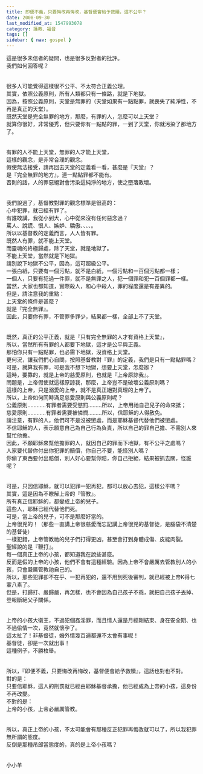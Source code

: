 ```yaml
---
title: 即便不義，只要悔改再悔改，基督便會給予救贖，這不公平？
date: 2008-09-30
last_modified_at: 1547993078
category: 護教、福音
tags: []
sidebar: { nav: gospel }
---
```


<p>這是很多未信者的疑問，也是很多反對者的批評。<br/>我們如何回答呢？<!--more--><br/><br/><br/>很多人可能覺得這樣很不公平、不太符合正義公理。<br/>其實，依照公義原則，所有人類都只有一條路，就是下地獄。<br/>因為，按照公義原則，天堂是無罪的（天堂如果有一點點罪，就喪失了純淨性，不再是真正的天堂）。<br/>既然天堂是完全無罪的地方，那麼，有罪的人，怎麼可以上天堂？<br/>就算你很好，非常優秀，但只要你有一點點的罪，一到了天堂，你就污染了那地方了。<br/><br/><br/>有罪的人不能上天堂，無罪的人才能上天堂，<br/>這樣的觀念，是非常合理的觀念。<br/>假使無法接受，請再回去天堂的定義看一看，甚麼是『天堂』？<br/>是『完全無罪的地方』，連一點點罪都不能有。<br/>否則的話，人的罪惡絕對會污染這純淨的地方，使之墮落敗壞。<br/><br/><br/>我們說過了，基督教對罪的觀念標準是很高的：<br/>心中犯罪，就已經有罪了。<br/>有誰敢講，我從小到大，心中從來沒有任何惡念過？<br/>罵人、說謊、恨人、嫉妒、驕傲、、、、。<br/>所以以基督教的定義而言，人人皆有罪。<br/>既然人有罪，就不能上天堂。<br/>而靈魂的終極歸處，除了天堂，就是地獄了。<br/>不能上天堂，當然就是下地獄。<br/>請別說下地獄不公平，因為，這可超級公平。<br/>一張白紙，只要有一個污點，就不是白紙，一個污點和一百個污點都一樣；<br/>一個人，只要有犯過一件罪，就不是無罪之人，犯一個罪和犯一百個罪都一樣。<br/>當然，大家也都知道，實際殺人，和心中殺人，罪的程度還是有差異的。<br/>但是，請注意我的重點：<br/>上天堂的條件是甚麼？<br/>就是『完全無罪』。<br/>因此，只要你有罪，不管罪多罪少，結果都一樣，全部上不了天堂。<br/><br/><br/>既然，真正的公平正義，就是『只有完全無罪的人才有資格上天堂』，<br/>所以，當然所有有罪的人都要下地獄，這才是公平與正義。<br/>那怕你只有一點點罪，也必需下地獄，沒資格上天堂。<br/>更何況，讓我們捫心自問，按照基督教對『罪』的定義，我們是只有一點點罪嗎？<br/>可是，就算我有罪，可是我不想下地獄，想要上天堂，怎麼辦？<br/>這時，要靠的，就是上帝的慈愛原則，也就是『上帝原諒我』。<br/>問題是，上帝假使就這樣原諒我，那麼，上帝豈不是破壞公義原則嗎？<br/>這樣的上帝，只是溺愛的上帝，就不是真正絕對真理的上帝了。<br/>所以，上帝如何同時滿足慈愛原則與公義原則呢？<br/>公義原則…………有罪者需要受懲罰………所以，上帝用祂自己兒子的命來抵；<br/>慈愛原則…………有罪者需要被憐憫………所以，信耶穌的人得赦免。<br/>請注意，有罪的人，他們可不是沒被懲處，而是耶穌基督代替他們被懲處。<br/>不信耶穌的人，表示願意自己為自己行為負責，所以自己的罪自己擔、不需別人來幫忙他擔。<br/>因此，不願耶穌來幫他擔罪的人，就因自己的罪而下地獄，有不公平之處嗎？<br/>人家要代替你付出你犯罪的贖價，你自己不要，能怪別人嗎？<br/>你偷了東西要付出賠償，別人好心要幫你賠，你自己拒絕，結果被抓去關，怪誰呢？<br/><br/><br/>可是，只因信耶穌，就可以犯罪一犯再犯，都可以放心去犯，這樣公平嗎？<br/>其實，這是因為不瞭解上帝的『管教』。<br/>所有真正信耶穌的，都變成上帝的兒子。<br/>這些人，耶穌已經代替他們死。<br/>可是，當上帝的兒子，可不是那麼好當的。<br/>上帝很兇的！（那些一直講上帝很慈愛而忘記講上帝很兇的基督徒，是腦袋不清楚的基督徒）<br/>一樣犯錯，上帝管教祂的兒子們打得更凶，甚至會打到身體成傷、皮綻肉裂。<br/>聖經說的是『鞭打』。<br/>每一個真正上帝的小孩，都知道我在說些甚麼。<br/>反而是假的上帝的小孩，他們不會有這種經驗。因為上帝不會嚴厲去管教別人的小孩，只會嚴厲管教祂自己的。<br/>所以，那些犯罪卻不在乎、一犯再犯的，還不用到死後審判，就已經被上帝K得七葷八素了。<br/>但是，打歸打、嚴歸嚴，再怎樣，也不會因為自己孩子不乖，就把自己孩子丟掉、登報斷絕父子關係。<br/><br/><br/>上帝的小孩大衛王，不過犯個姦淫罪，而且情人還是月經剛結束、身在安全期、也不過偷情一次，竟然就懷孕了。<br/>這太扯了！非基督徒，婚外情幾百遍都還不太會有事呢！<br/>基督徒，卻是一次就出事！<br/>這種例子，不勝枚舉。<br/><br/><br/>所以，『即便不義，只要悔改再悔改，基督便會給予救贖』，這話也對也不對。<br/>對的是：<br/>只要信耶穌，這人的刑罰就已經由耶穌基督承擔，他已經成為上帝的小孩，這身份不再改變。<br/>不對的是：<br/>上帝的小孩，上帝必嚴厲管教。<br/><br/><br/>所以，真正上帝的小孩，不太可能會有那種反正犯罪再悔改就可以了，所以我犯罪無所謂的態度。<br/>反倒是那種吊郎當態度的，真的是上帝小孩嗎？<br/><br/><br/>小小羊<br/></p>